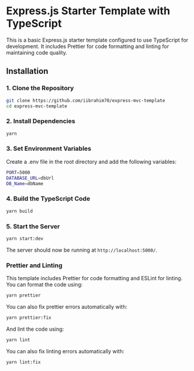 # Express.js Starter Template with TypeScript

This is a basic Express.js starter template configured to use TypeScript for development. It includes Prettier for code formatting and linting for maintaining code quality.

## Installation

### 1. Clone the Repository

```bash
git clone https://github.com/iibrahim70/express-mvc-template
cd express-mvc-template
```

### 2. Install Dependencies

```bash
yarn
```

### 3. Set Environment Variables
Create a .env file in the root directory and add the following variables:

```bash
PORT=5000
DATABASE_URL=dbUrl
DB_Name=dbName
```

### 4. Build the TypeScript Code

```bash
yarn build
```

### 5. Start the Server

```bash
yarn start:dev
```

The server should now be running at `http://localhost:5000/`.


### Prettier and Linting

This template includes Prettier for code formatting and ESLint for linting. You can format the code using:

```bash
yarn prettier
```

You can also fix prettier errors automatically with:

```bash
yarn prettier:fix
```

And lint the code using:

```bash
yarn lint
```

You can also fix linting errors automatically with:

```bash
yarn lint:fix
```
